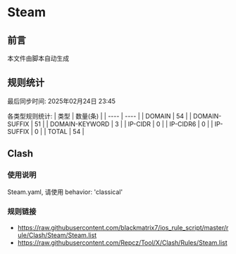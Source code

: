 # Steam

## 前言
本文件由脚本自动生成

## 规则统计
最后同步时间: 2025年02月24日 23:45

各类型规则统计:
| 类型 | 数量(条)  | 
| ---- | ----  |
| DOMAIN | 54 | 
| DOMAIN-SUFFIX | 51 | 
| DOMAIN-KEYWORD | 3 | 
| IP-CIDR | 0 | 
| IP-CIDR6 | 0 | 
| IP-SUFFIX | 0 | 
| TOTAL | 54 | 
## Clash 
### 使用说明 
Steam.yaml, 请使用 behavior: 'classical' 
### 规则链接 
- https://raw.githubusercontent.com/blackmatrix7/ios_rule_script/master/rule/Clash/Steam/Steam.list 
- https://raw.githubusercontent.com/Repcz/Tool/X/Clash/Rules/Steam.list 
